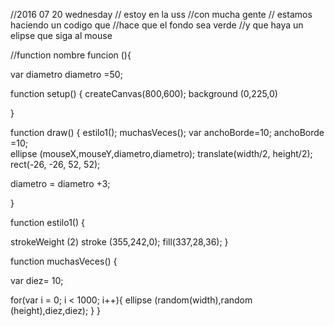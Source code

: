 //2016 07 20 wednesday
// estoy en la uss
//con mucha gente
// estamos haciendo un codigo que
//hace que el fondo sea verde 
//y que haya un elipse que siga al mouse 

//function nombre funcion (){

var diametro 
diametro =50;


function setup() {
  createCanvas(800,600);
  background (0,225,0)
  
  
}
  
function draw() {
estilo1();
muchasVeces();
var anchoBorde=10;
anchoBorde =10;  
ellipse (mouseX,mouseY,diametro,diametro);
translate(width/2, height/2);
rect(-26, -26, 52, 52);

diametro = diametro +3;

}

function estilo1() {
  
  strokeWeight (2)
stroke (355,242,0);
fill(337,28,36); 
}


function muchasVeces() {

var diez= 10;

for(var i = 0; i < 1000; i++){
ellipse (random(width),random (height),diez,diez);
}
}
